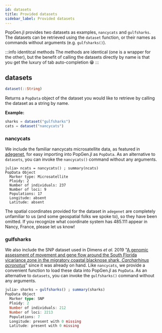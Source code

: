```yaml
---
id: datasets
title: Provided datasets
sidebar_label: Provided datasets
---
```


PopGen.jl provides two datasets as examples, `nancycats` and `gulfsharks`. The datasets can be retrieved using the `dataset` function, or their names as commands without arguments (e.g. `gulfsharks()`). 

:::info identitcal methods
The methods are identical (one is a wrapper for the other), but the benefit of calling the datasets directly by name is that you get the luxury of tab auto-completion :grin:
:::

## datasets
```julia
dataset(::String)
```
Returns a `PopData` object of the dataset you would like to retrieve by calling the dataset as a string by name.

**Example:**
```julia
sharks = dataset("gulfsharks")
cats = dataset("nancycats")
```
### nancycats

We include the familiar nancycats microsatellite data, as featured in [adegenet](http://adegenet.r-forge.r-project.org), for easy importing into PopGen.jl as `PopData`. As an alternative to `datasets`, you can invoke the `nancycats()`  command without any arguments.

```
julia> ncats = nancycats() ; summary(ncats)
PopData Object
  Marker type: Microsatellite
  Ploidy: 2
  Number of individuals: 237
  Number of loci: 9
  Populations: 17
  Longitude: absent
  Latitude: absent
```

The spatial coordinates provided for the dataset in `adegenet` are completely unfamiliar to us (and some geospatial folks we spoke to), so they have been omitted.  If you recognize what coordinate system has 485.111 appear in Nancy, France, please let us know!

### gulfsharks

We also include the SNP dataset used in Dimens *et al.* 2019 "[A genomic assessment of movement and gene flow around the South Florida vicariance zone in the migratory coastal blacknose shark, *Carcharhinus acronotus*](https://link.springer.com/article/10.1007/s00227-019-3533-1)" since it was already on hand. Like `nancycats`, we provide a convenient function to load these data into PopGen.jl as `PopData`. As an alternative to `datasets`, you can invoke the `gulfsharks()` command without any arguments. 

```julia
julia> sharks = gulfsharks() ; summary(sharks)
PopData Object
  Marker type: SNP
  Ploidy: 2
  Number of individuals: 212
  Number of loci: 2213
  Populations: 7
  Longitude: present with 0 missing
  Latitude: present with 0 missing
```

